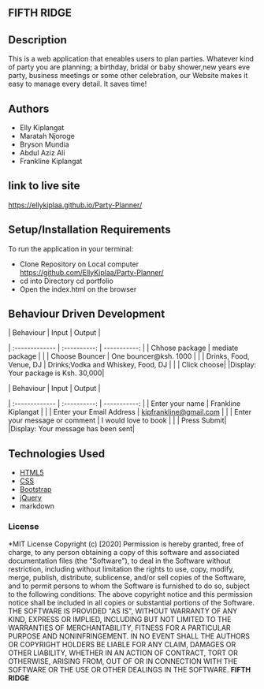 ## FIFTH RIDGE

## Description
 This is a web application that eneables users to plan parties. Whatever kind of party you are planning; a birthday, bridal or baby shower,new years eve party, business meetings or some other celebration, our Website  makes it easy to manage every detail. It saves time!
 ## Authors
* Elly Kiplangat 
* Maratah Njoroge
* Bryson Mundia
* Abdul Aziz Ali
* Frankline Kiplangat


## link to live site
https://ellykiplaa.github.io/Party-Planner/

## Setup/Installation Requirements
To run the application in your terminal:
- Clone Repository on Local computer https://github.com/EllyKiplaa/Party-Planner/  
- cd into Directory  cd portfolio
- Open the index.html on the browser

## Behaviour Driven Development
| Behaviour      | Input        | Output       |

| :------------- | :----------: | -----------: |
|  Chhose package  |   mediate package |     |
| Choose Bouncer  | One bouncer@ksh. 1000 |   |
| Drinks, Food, Venue, DJ   |  Drinks;Vodka and Whiskey, Food, DJ      |     |
| Click choose|     |Display: Your package is Ksh. 30,000|


| Behaviour      | Input        | Output       |

| :------------- | :----------: | -----------: |
|  Enter your name  |   Frankline Kiplangat |     |
| Enter your Email Address  | kipfrankline@gmail.com |   |
| Enter your message or comment   |  I would love to book      |     |
| Press Submit|     |Display: Your message has been sent|

## Technologies Used
- [HTML5](https://github.com/topics/html5)
- [CSS](https://github.com/topics/css3)
- [Bootstrap](https://github.com/topics/bootstrap)
- [jQuery](https://github.com/topics/javascript)
- markdown

### License
*MIT License
Copyright (c) [2020]
Permission is hereby granted, free of charge, to any person obtaining a copy
of this software and associated documentation files (the "Software"), to deal
in the Software without restriction, including without limitation the rights
to use, copy, modify, merge, publish, distribute, sublicense, and/or sell
copies of the Software, and to permit persons to whom the Software is
furnished to do so, subject to the following conditions:
The above copyright notice and this permission notice shall be included in all
copies or substantial portions of the Software.
THE SOFTWARE IS PROVIDED "AS IS", WITHOUT WARRANTY OF ANY KIND, EXPRESS OR
IMPLIED, INCLUDING BUT NOT LIMITED TO THE WARRANTIES OF MERCHANTABILITY,
FITNESS FOR A PARTICULAR PURPOSE AND NONINFRINGEMENT. IN NO EVENT SHALL THE
AUTHORS OR COPYRIGHT HOLDERS BE LIABLE FOR ANY CLAIM, DAMAGES OR OTHER
LIABILITY, WHETHER IN AN ACTION OF CONTRACT, TORT OR OTHERWISE, ARISING FROM,
OUT OF OR IN CONNECTION WITH THE SOFTWARE OR THE USE OR OTHER DEALINGS IN THE
SOFTWARE. **FIFTH RIDGE**